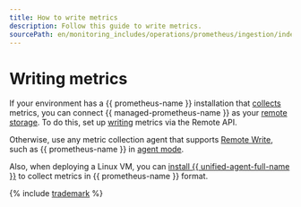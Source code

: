 ```yaml
---
title: How to write metrics
description: Follow this guide to write metrics.
sourcePath: en/monitoring_includes/operations/prometheus/ingestion/index.md
---
```


# Writing metrics



If your environment has a {{ prometheus-name }} installation that [collects](https://prometheus.io/docs/prometheus/latest/configuration/configuration/#scrape_config) metrics, you can connect {{ managed-prometheus-name }} as your [remote storage](https://prometheus.io/docs/prometheus/latest/storage/#remote-storage-integrations). To do this, set up [writing](remote-write.md) metrics via the Remote API. 

Otherwise, use any metric collection agent that supports [Remote Write](https://prometheus.io/docs/prometheus/latest/configuration/configuration/#remote_write), such as {{ prometheus-name }} in [agent mode](https://prometheus.io/docs/prometheus/latest/feature_flags/#prometheus-agent).

Also, when deploying a Linux VM, you can [install {{ unified-agent-full-name }}](prometheus-agent.md) to collect metrics in {{ prometheus-name }} format.

{% include [trademark](../../../../_includes/monitoring/trademark.md) %}

